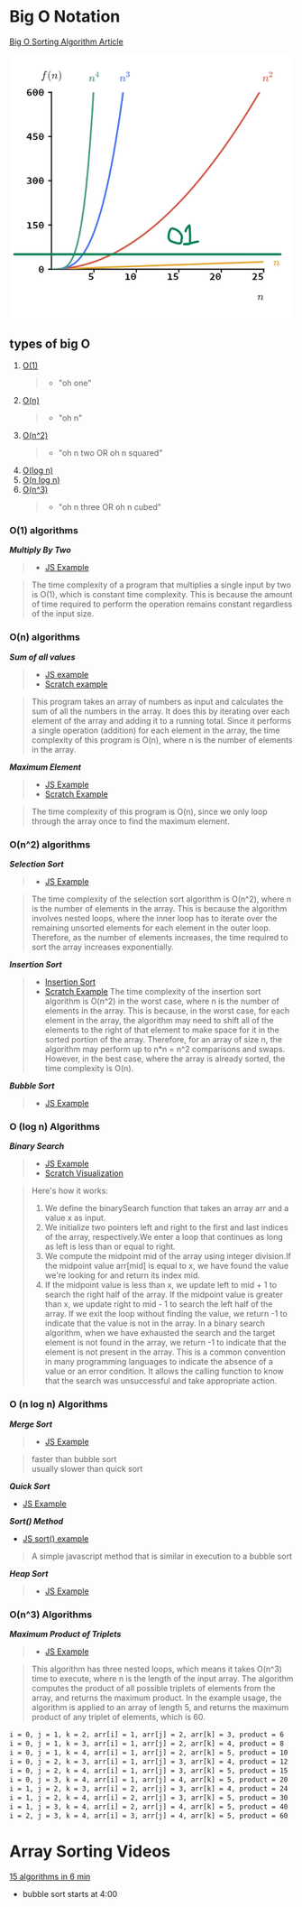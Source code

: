 # Big O Notation

[Big O Sorting Algorithm Article](https://builtin.com/machine-learning/fastest-sorting-algorithm)

![Big O graph](./images/bigOgraphs.png)

## types of big O

1. [O(1)](#o-1)
   > - "oh one"
2. [O(n)](#o-n)
   > - "oh n"
3. [O(n^2)](#o-n2)
   > - "oh n two OR oh n squared"
4. [O(log n)](#ologn)
5. [O(n log n)](#o-nlogn)
6. [O(n^3)](#o-n3)
   > - "oh n three OR oh n cubed"

### O(1) algorithms <a id="o-1"></a>

**_Multiply By Two_**

> - [JS Example](./multiply_by_two.js)

> The time complexity of a program that multiplies a single input by two is O(1), which is constant time complexity. This is because the amount of time required to perform the operation remains constant regardless of the input size.

### O(n) algorithms <a id="o-n"></a>

**_Sum of all values_**

> - [JS example](./total_sum.js)
> - [Scratch example](https://scratch.mit.edu/projects/830642600/fullscreen/)

> This program takes an array of numbers as input and calculates the sum of all the numbers in the array. It does this by iterating over each element of the array and adding it to a running total. Since it performs a single operation (addition) for each element in the array, the time complexity of this program is O(n), where n is the number of elements in the array.

**_Maximum Element_**

> - [JS Example](./maximum_element.js)
> - [Scratch Example](https://scratch.mit.edu/projects/830629952/fullscreen/)

> The time complexity of this program is O(n), since we only loop through the array once to find the maximum element.

### O(n^2) algorithms <a id="o-n2"></a>

**_Selection Sort_**

> - [JS Example](./sorting_algorithms/selection_sort.js)

> The time complexity of the selection sort algorithm is O(n^2), where n is the number of elements in the array. This is because the algorithm involves nested loops, where the inner loop has to iterate over the remaining unsorted elements for each element in the outer loop. Therefore, as the number of elements increases, the time required to sort the array increases exponentially.

**_Insertion Sort_**

> - [Insertion Sort](./sorting_algorithms/insertion_sort.js)
> - [Scratch Example](https://scratch.mit.edu/projects/835074666/fullscreen/)
>   The time complexity of the insertion sort algorithm is O(n^2) in the worst case, where n is the number of elements in the array. This is because, in the worst case, for each element in the array, the algorithm may need to shift all of the elements to the right of that element to make space for it in the sorted portion of the array. Therefore, for an array of size n, the algorithm may perform up to n\*n = n^2 comparisons and swaps. However, in the best case, where the array is already sorted, the time complexity is O(n).

**_Bubble Sort_**

> - [JS Example](./sorting_algorithms/bubble_sort.js)

### O (log n) Algorithms <a id="ologn"></a>

**_Binary Search_**

> - [JS Example](./binary_search.js)
> - [Scratch Visualization](https://scratch.mit.edu/projects/834466623/fullscreen/)

> Here's how it works:
>
> 1.  We define the binarySearch function that takes an array arr and a value x as input.
> 2.  We initialize two pointers left and right to the first and last indices of the array, respectively.We enter a loop that continues as long as left is less than or equal to right.
> 3.  We compute the midpoint mid of the array using integer division.If the midpoint value arr[mid] is equal to x, we have found the value we're looking for and return its index mid.
> 4.  If the midpoint value is less than x, we update left to mid + 1 to search the right half of the array. If the midpoint value is greater than x, we update right to mid - 1 to search the left half of the array. If we exit the loop without finding the value, we return -1 to indicate that the value is not in the array. In a binary search algorithm, when we have exhausted the search and the target element is not found in the array, we return -1 to indicate that the element is not present in the array. This is a common convention in many programming languages to indicate the absence of a value or an error condition. It allows the calling function to know that the search was unsuccessful and take appropriate action.

### O (n log n) Algorithms <a id="o-nlogn"></a>

**_Merge Sort_**

> - [JS Example](./sorting_algorithms/merge_sort.js)

> faster than bubble sort  
> usually slower than quick sort

**_Quick Sort_**

- [JS Example](./sorting_algorithms/quick_sort.js)

**_Sort() Method_**

- [JS sort() example](./sorting_algorithms/sort_method.js)

> A simple javascript method that is similar in execution to a bubble sort

**_Heap Sort_**

> - [JS Example](./sorting_algorithms/heap_sort.js)

### O(n^3) Algorithms <a id="o-n3"></a>

**_Maximum Product of Triplets_**

> - [JS Example](./maximum_product.js)

> This algorithm has three nested loops, which means it takes O(n^3) time to execute, where n is the length of the input array. The algorithm computes the product of all possible triplets of elements from the array, and returns the maximum product. In the example usage, the algorithm is applied to an array of length 5, and returns the maximum product of any triplet of elements, which is 60.

```console
i = 0, j = 1, k = 2, arr[i] = 1, arr[j] = 2, arr[k] = 3, product = 6
i = 0, j = 1, k = 3, arr[i] = 1, arr[j] = 2, arr[k] = 4, product = 8
i = 0, j = 1, k = 4, arr[i] = 1, arr[j] = 2, arr[k] = 5, product = 10
i = 0, j = 2, k = 3, arr[i] = 1, arr[j] = 3, arr[k] = 4, product = 12
i = 0, j = 2, k = 4, arr[i] = 1, arr[j] = 3, arr[k] = 5, product = 15
i = 0, j = 3, k = 4, arr[i] = 1, arr[j] = 4, arr[k] = 5, product = 20
i = 1, j = 2, k = 3, arr[i] = 2, arr[j] = 3, arr[k] = 4, product = 24
i = 1, j = 2, k = 4, arr[i] = 2, arr[j] = 3, arr[k] = 5, product = 30
i = 1, j = 3, k = 4, arr[i] = 2, arr[j] = 4, arr[k] = 5, product = 40
i = 2, j = 3, k = 4, arr[i] = 3, arr[j] = 4, arr[k] = 5, product = 60
```

# Array Sorting Videos

[15 algorithms in 6 min](https://www.youtube.com/watch?v=kPRA0W1kECg)

- bubble sort starts at 4:00
